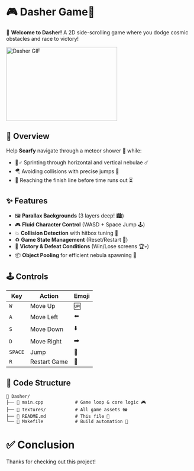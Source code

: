 # 🎮 Dasher Game🚀

🌟 **Welcome to Dasher!** A 2D side-scrolling game where you dodge cosmic obstacles and race to victory!

<img src="dasherGIF.gif" alt="Dasher GIF" width="300" height="200">

## 🌌 Overview
Help **Scarfy** navigate through a meteor shower 🌠 while:
- 🏃♂️ Sprinting through horizontal and vertical nebulae ☄️
- 🪂 Avoiding collisions with precise jumps 🦘
- 🏁 Reaching the finish line before time runs out ⏳

## ✨ Features
- 🖼️ **Parallax Backgrounds** (3 layers deep! 🏙️)
- 🎮 **Fluid Character Control** (WASD + Space Jump 🕹️)
- 💥 **Collision Detection** with hitbox tuning 🔧
- ♻️ **Game State Management** (Reset/Restart 🔄)
- 🎉 **Victory & Defeat Conditions** (Win/Lose screens 🏆💀)
- 📦 **Object Pooling** for efficient nebula spawning 🚀
  
🕹️ Controls
------------

| Key | Action | Emoji |
| --- | --- | --- |
| `W` | Move Up | 🆙 |
| `A` | Move Left | ⬅️ |
| `S` | Move Down | ⬇️ |
| `D` | Move Right | ➡️ |
| `SPACE` | Jump | 🦘 |
| `R` | Restart Game | 🔄 |

🧠 Code Structure
-----------------
```
📁 Dasher/
├── 📄 main.cpp            # Game loop & core logic 🎮
├── 📁 textures/           # All game assets 🖼️
├── 📄 README.md           # This file 📖
└── 📄 Makefile            # Build automation 🔨
```
# ✅ Conclusion
Thanks for checking out this project!
